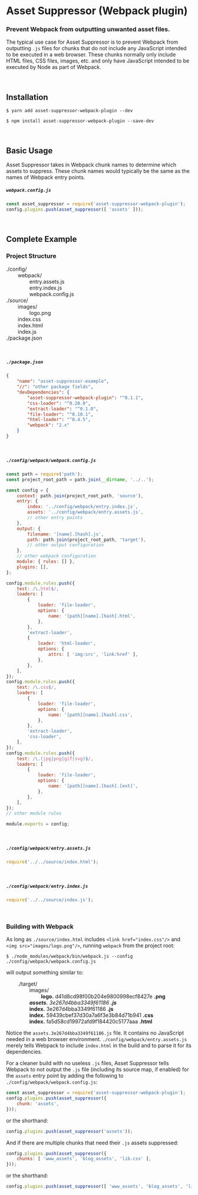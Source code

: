 # Asset Suppressor (Webpack plugin)

### Prevent Webpack from outputting unwanted asset files.

The typical use case for Asset Suppressor is to prevent Webpack from outputting `.js` files for chunks that do not include any JavaScript intended to be executed in a web browser. These chunks normally only include HTML files, CSS files, images, etc. and only have JavaScript intended to be executed by Node as part of Webpack.

<br/>

## Installation

```shell
$ yarn add asset-suppressor-webpack-plugin --dev
```

```shell
$ npm install asset-suppressor-webpack-plugin --save-dev
```

<br/>

## Basic Usage

Asset Suppressor takes in Webpack chunk names to determine which assets to suppress. These chunk names would typically be the same as the names of Webpack entry points.

##### `webpack.config.js`

```javascript
const asset_suppressor = require('asset-suppressor-webpack-plugin');
config.plugins.push(asset_suppressor([ 'assets' ]));
```

<br/>

## Complete Example

### Project Structure

./config/<br/>
        webpack/<br/>
                entry.assets.js<br/>
                entry.index.js<br/>
                webpack.config.js<br/>
./source/<br/>
        images/<br/>
                logo.png<br/>
        index.css<br/>
        index.html<br/>
        index.js<br/>
./package.json

<br/>

##### `./package.json`

```json
{
    "name": "asset-suppressor-example",
    "//": "other package fields",
    "devDependencies": {
        "asset-suppressor-webpack-plugin": "^0.1.1",
        "css-loader": "^0.28.0",
        "extract-loader": "^0.1.0",
        "file-loader": "^0.10.1",
        "html-loader": "^0.4.5",
        "webpack": "2.x"
    }
}
```

<br/>

##### `./config/webpack/webpack.config.js`

```javascript
const path = require('path');
const project_root_path = path.join(__dirname, '../..');

const config = {
    context: path.join(project_root_path, 'source'),
    entry: {
        index: '../config/webpack/entry.index.js',
        assets: '../config/webpack/entry.assets.js',
        // other entry points
    },
    output: {
        filename: '[name].[hash].js',
        path: path.join(project_root_path, 'target'),
        // other output configuration
    },
    // other webpack configuration
    module: { rules: [] },
    plugins: [],
};

config.module.rules.push({
    test: /\.html$/,
    loaders: [
        {
            loader: 'file-loader',
            options: {
                name: '[path][name].[hash].html',
            },
        },
        'extract-loader',
        {
            loader: 'html-loader',
            options: {
                attrs: [ 'img:src', 'link:href' ],
            },
        },
    ],
});
config.module.rules.push({
    test: /\.css$/,
    loaders: [
        {
            loader: 'file-loader',
            options: {
                name: '[path][name].[hash].css',
            },
        },
        'extract-loader',
        'css-loader',
    ],
});
config.module.rules.push({
    test: /\.(jpg|png|gif|svg)$/,
    loaders: [
        {
            loader: 'file-loader',
            options: {
                name: '[path][name].[hash].[ext]',
            },
        },
    ],
});
// other module rules

module.exports = config;
```

<br/>

##### `./config/webpack/entry.assets.js`

```javascript
require('../../source/index.html');
```

<br/>

##### `./config/webpack/entry.index.js`

```javascript
require('../../source/index.js');
```

<br/>

### Building with Webpack
As long as `./source/index.html` includes `<link href="index.css"/>` and `<img src="images/logo.png"/>`, running `webpack` from the project root:

```shell
$ ./node_modules/webpack/bin/webpack.js --config ./config/webpack/webpack.config.js
```

will output something similar to:

        ./target/<br/>
                images/<br/>
                        **logo.** d41d8cd98f00b204e9800998ecf8427e **.png** <br/>
                _**assets.** 3e267d4bba3349f61186 **.js**_ <br/>
                **index.** 3e267d4bba3349f61186 **.js** <br/>
                **index.** 59439cbef37d30a7a6f3e3b84d71b941 **.css** <br/>
                **index.** fa5d58cd19972afd9f184420c5177aaa **.html** <br/>

Notice the `assets.3e267d4bba3349f61186.js` file. It contains no JavaScript needed in a web browser environment. `./config/webpack/entry.assets.js` merely tells Webpack to include `index.html` in the build and to parse it for its dependencies.

For a cleaner build with no useless `.js` files, Asset Suppressor
tells Webpack to not output the `.js` file (including its source map, if enabled) for the `assets` entry point by adding the following to `./config/webpack/webpack.config.js`:

```javascript
const asset_suppressor = require('asset-suppressor-webpack-plugin');
config.plugins.push(asset_suppressor({
    chunk: 'assets',
}));
```

or the shorthand:

```javascript
config.plugins.push(asset_suppressor('assets'));
```

And if there are multiple chunks that need their `.js` assets suppressed:

```javascript
config.plugins.push(asset_suppressor({
    chunks: [ 'www_assets', 'blog_assets', 'lib.css' ],
}));
```

or the shorthand:

```javascript
config.plugins.push(asset_suppressor([ 'www_assets', 'blog_assets', 'lib.css' ]));
```
